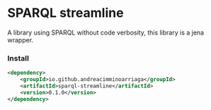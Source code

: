 # SPARQL streamline

A library using SPARQL without code verbosity, this library is a jena wrapper.

### Install

````xml
<dependency>
    <groupId>io.github.andreacimminoarriaga</groupId>
    <artifactId>sparql-streamline</artifactId>
    <version>0.1.0</version>
</dependency>
````

